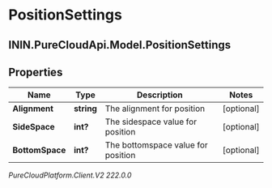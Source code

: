# PositionSettings

## ININ.PureCloudApi.Model.PositionSettings

## Properties

|Name | Type | Description | Notes|
|------------ | ------------- | ------------- | -------------|
| **Alignment** | **string** | The alignment for position | [optional] |
| **SideSpace** | **int?** | The sidespace value for position | [optional] |
| **BottomSpace** | **int?** | The bottomspace value for position | [optional] |



_PureCloudPlatform.Client.V2 222.0.0_
